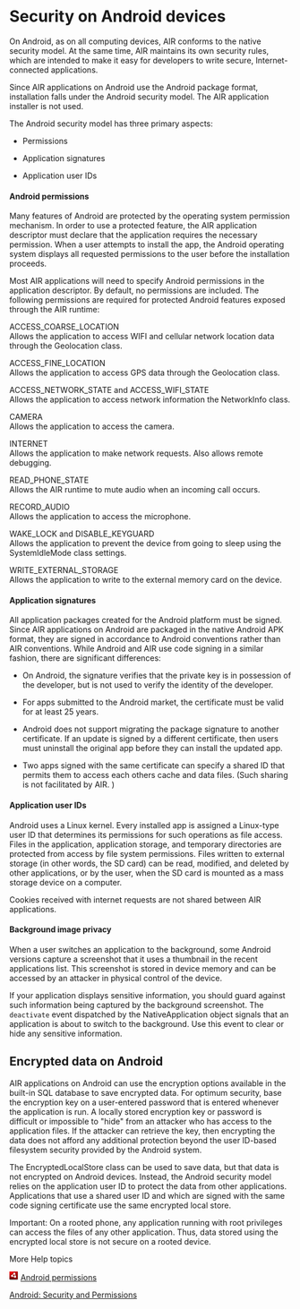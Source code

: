 # Security on Android devices

On Android, as on all computing devices, AIR conforms to the native security
model. At the same time, AIR maintains its own security rules, which are
intended to make it easy for developers to write secure, Internet-connected
applications.

Since AIR applications on Android use the Android package format, installation
falls under the Android security model. The AIR application installer is not
used.

The Android security model has three primary aspects:

- Permissions

- Application signatures

- Application user IDs

#### Android permissions

Many features of Android are protected by the operating system permission
mechanism. In order to use a protected feature, the AIR application descriptor
must declare that the application requires the necessary permission. When a user
attempts to install the app, the Android operating system displays all requested
permissions to the user before the installation proceeds.

Most AIR applications will need to specify Android permissions in the
application descriptor. By default, no permissions are included. The following
permissions are required for protected Android features exposed through the AIR
runtime:

ACCESS_COARSE_LOCATION  
Allows the application to access WIFI and cellular network location data through
the Geolocation class.

ACCESS_FINE_LOCATION  
Allows the application to access GPS data through the Geolocation class.

ACCESS_NETWORK_STATE and ACCESS_WIFI_STATE  
Allows the application to access network information the NetworkInfo class.

CAMERA  
Allows the application to access the camera.

INTERNET  
Allows the application to make network requests. Also allows remote debugging.

READ_PHONE_STATE  
Allows the AIR runtime to mute audio when an incoming call occurs.

RECORD_AUDIO  
Allows the application to access the microphone.

WAKE_LOCK and DISABLE_KEYGUARD  
Allows the application to prevent the device from going to sleep using the
SystemIdleMode class settings.

WRITE_EXTERNAL_STORAGE  
Allows the application to write to the external memory card on the device.

#### Application signatures

All application packages created for the Android platform must be signed. Since
AIR applications on Android are packaged in the native Android APK format, they
are signed in accordance to Android conventions rather than AIR conventions.
While Android and AIR use code signing in a similar fashion, there are
significant differences:

- On Android, the signature verifies that the private key is in possession of
  the developer, but is not used to verify the identity of the developer.

- For apps submitted to the Android market, the certificate must be valid for at
  least 25 years.

- Android does not support migrating the package signature to another
  certificate. If an update is signed by a different certificate, then users
  must uninstall the original app before they can install the updated app.

- Two apps signed with the same certificate can specify a shared ID that permits
  them to access each others cache and data files. (Such sharing is not
  facilitated by AIR. )

#### Application user IDs

Android uses a Linux kernel. Every installed app is assigned a Linux-type user
ID that determines its permissions for such operations as file access. Files in
the application, application storage, and temporary directories are protected
from access by file system permissions. Files written to external storage (in
other words, the SD card) can be read, modified, and deleted by other
applications, or by the user, when the SD card is mounted as a mass storage
device on a computer.

Cookies received with internet requests are not shared between AIR applications.

#### Background image privacy

When a user switches an application to the background, some Android versions
capture a screenshot that it uses a thumbnail in the recent applications list.
This screenshot is stored in device memory and can be accessed by an attacker in
physical control of the device.

If your application displays sensitive information, you should guard against
such information being captured by the background screenshot. The `deactivate`
event dispatched by the NativeApplication object signals that an application is
about to switch to the background. Use this event to clear or hide any sensitive
information.

## Encrypted data on Android

AIR applications on Android can use the encryption options available in the
built-in SQL database to save encrypted data. For optimum security, base the
encryption key on a user-entered password that is entered whenever the
application is run. A locally stored encryption key or password is difficult or
impossible to "hide" from an attacker who has access to the application files.
If the attacker can retrieve the key, then encrypting the data does not afford
any additional protection beyond the user ID-based filesystem security provided
by the Android system.

The EncryptedLocalStore class can be used to save data, but that data is not
encrypted on Android devices. Instead, the Android security model relies on the
application user ID to protect the data from other applications. Applications
that use a shared user ID and which are signed with the same code signing
certificate use the same encrypted local store.

Important: On a rooted phone, any application running with root privileges can
access the files of any other application. Thus, data stored using the encrypted
local store is not secure on a rooted device.

More Help topics

![](../../img/airLinkIndicator.png)
[Android permissions](https://web.archive.org/web/20170703170631/http://help.adobe.com/en_US/air/build/WSfffb011ac560372f-5d0f4f25128cc9cd0cb-7ffc.html#WS901d38e593cd1bac1e63e3d129d39606f2-8000)

[Android: Security and Permissions](http://developer.android.com/guide/topics/security/security.html)
